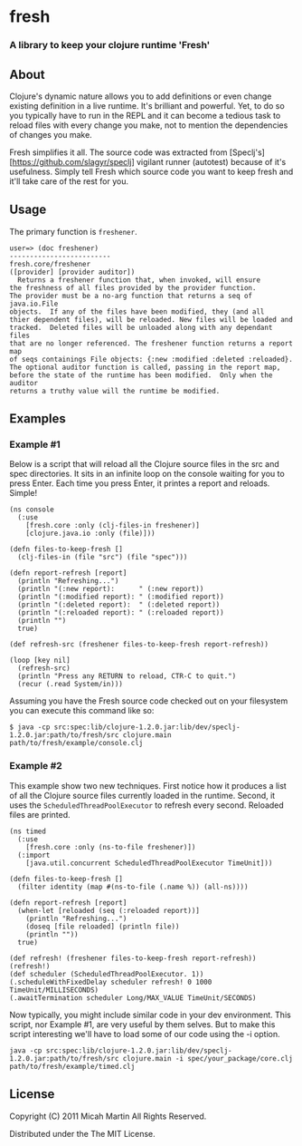 # fresh
### A library to keep your clojure runtime 'Fresh' ###

## About

Clojure's dynamic nature allows you to add definitions or even change existing definition in a live runtime.
It's brilliant and powerful.  Yet, to do so you typically have to run in the REPL and it can become a tedious task
to reload files with every change you make, not to mention the dependencies of changes you make.

Fresh simplifies it all.  The source code was extracted from [Speclj's][https://github.com/slagyr/speclj] vigilant runner
(autotest) because of it's usefulness.  Simply tell Fresh which source code you want to keep fresh and it'll take care
of the rest for you.

## Usage

The primary function is `freshener`.

    user=> (doc freshener)
    -------------------------
    fresh.core/freshener
    ([provider] [provider auditor])
      Returns a freshener function that, when invoked, will ensure
    the freshness of all files provided by the provider function.
    The provider must be a no-arg function that returns a seq of java.io.File
    objects.  If any of the files have been modified, they (and all
    thier dependent files), will be reloaded. New files will be loaded and
    tracked.  Deleted files will be unloaded along with any dependant files
    that are no longer referenced. The freshener function returns a report map
    of seqs containings File objects: {:new :modified :deleted :reloaded}.
    The optional auditor function is called, passing in the report map,
    before the state of the runtime has been modified.  Only when the auditor
    returns a truthy value will the runtime be modified.

## Examples

### Example #1

Below is a script that will reload all the Clojure source files in the src and spec directories.  It sits in an infinite
loop on the console waiting for you to press Enter.  Each time you press Enter, it printes a report and reloads. Simple!

    (ns console
      (:use
        [fresh.core :only (clj-files-in freshener)]
        [clojure.java.io :only (file)]))

    (defn files-to-keep-fresh []
      (clj-files-in (file "src") (file "spec")))

    (defn report-refresh [report]
      (println "Refreshing...")
      (println "(:new report):      " (:new report))
      (println "(:modified report): " (:modified report))
      (println "(:deleted report):  " (:deleted report))
      (println "(:reloaded report): " (:reloaded report))
      (println "")
      true)

    (def refresh-src (freshener files-to-keep-fresh report-refresh))

    (loop [key nil]
      (refresh-src)
      (println "Press any RETURN to reload, CTR-C to quit.")
      (recur (.read System/in)))

Assuming you have the Fresh source code checked out on your filesystem you can execute this command like so:

    $ java -cp src:spec:lib/clojure-1.2.0.jar:lib/dev/speclj-1.2.0.jar:path/to/fresh/src clojure.main path/to/fresh/example/console.clj

### Example #2

This example show two new techniques.  First notice how it produces a list of all the Clojure source files currently
loaded in the runtime.  Second, it uses the `ScheduledThreadPoolExecutor` to refresh every second.  Reloaded files
are printed.

    (ns timed
      (:use
        [fresh.core :only (ns-to-file freshener)])
      (:import
        [java.util.concurrent ScheduledThreadPoolExecutor TimeUnit]))

    (defn files-to-keep-fresh []
      (filter identity (map #(ns-to-file (.name %)) (all-ns))))

    (defn report-refresh [report]
      (when-let [reloaded (seq (:reloaded report))]
        (println "Refreshing...")
        (doseq [file reloaded] (println file))
        (println ""))
      true)

    (def refresh! (freshener files-to-keep-fresh report-refresh))
    (refresh!)
    (def scheduler (ScheduledThreadPoolExecutor. 1))
    (.scheduleWithFixedDelay scheduler refresh! 0 1000 TimeUnit/MILLISECONDS)
    (.awaitTermination scheduler Long/MAX_VALUE TimeUnit/SECONDS)

Now typically, you might include similar code in your dev environment.  This script, nor Example #1, are very useful
by them selves.  But to make this script interesting we'll have to load some of our code using the -i option.

    java -cp src:spec:lib/clojure-1.2.0.jar:lib/dev/speclj-1.2.0.jar:path/to/fresh/src clojure.main -i spec/your_package/core.clj path/to/fresh/example/timed.clj

## License

Copyright (C) 2011 Micah Martin All Rights Reserved.

Distributed under the The MIT License.
